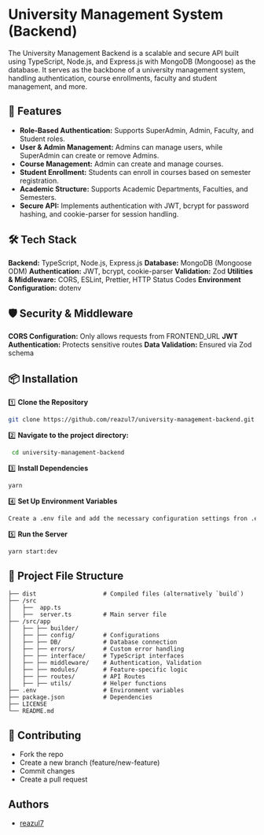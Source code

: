 # University Management System (Backend)
The University Management Backend is a scalable and secure API built using TypeScript, Node.js, and Express.js with MongoDB (Mongoose) as the database. It serves as the backbone of a university management system, handling authentication, course enrollments, faculty and student management, and more.



## 🚀 Features
- **Role-Based Authentication:** Supports SuperAdmin, Admin, Faculty, and Student roles.
- **User & Admin Management:** Admins can manage users, while SuperAdmin can create or remove Admins.
- **Course Management:** Admin can create and manage courses.
- **Student Enrollment:** Students can enroll in courses based on semester registration.
- **Academic Structure:** Supports Academic Departments, Faculties, and Semesters.
- **Secure API:** Implements authentication with JWT, bcrypt for password hashing, and cookie-parser for session handling.



## 🛠️ Tech Stack
**Backend:** TypeScript, Node.js, Express.js
**Database:** MongoDB (Mongoose ODM)
**Authentication:** JWT, bcrypt, cookie-parser
**Validation:** Zod
**Utilities & Middleware:** CORS, ESLint, Prettier, HTTP Status Codes
**Environment Configuration:** dotenv



## 🛡️ Security & Middleware
**CORS Configuration:** Only allows requests from FRONTEND_URL
**JWT Authentication:** Protects sensitive routes
**Data Validation:** Ensured via Zod schema



## 📦 Installation
1️⃣ **Clone the Repository**
   ```bash
   git clone https://github.com/reazul7/university-management-backend.git
   ```
2️⃣ **Navigate to the project directory:**
  ```bash
   cd university-management-backend
   ```
3️⃣ **Install Dependencies**
   ```bash
   yarn
   ```
4️⃣ **Set Up Environment Variables**
   ```bash
   Create a .env file and add the necessary configuration settings fron .env.text
   ```
5️⃣ **Run the Server**
   ```bash
   yarn start:dev
   ```



## 📁 Project File Structure
    ├── dist                   # Compiled files (alternatively `build`)
    ├── /src
    │   ├──  app.ts
    │   ├──  server.ts         # Main server file
    ├── /src/app
    │   ├── ├── builder/
    │   ├── ├── config/        # Configurations
    │   ├── ├── DB/            # Database connection
    │   ├── ├── errors/        # Custom error handling
    │   ├── ├── interface/     # TypeScript interfaces
    │   ├── ├── middleware/    # Authentication, Validation
    │   ├── ├── modules/       # Feature-specific logic
    │   ├── ├── routes/        # API Routes
    │   ├── ├── utils/         # Helper functions
    ├── .env                   # Environment variables
    ├── package.json           # Dependencies
    ├── LICENSE
    └── README.md



## 🤝 Contributing
- Fork the repo
- Create a new branch (feature/new-feature)
- Commit changes
- Create a pull request

    

<!-- ## API Reference
#### Academic Department Routes

```http
  /api/v1/academic-departments
```

| Method | Endpoint     | Description                |
| :-------- | :------- | :------------------------- |
| `POST` | `/create-academic-department` | Add a new **Department** |
| `GET` | `/` | Get all Departments | -->



<!-- ## 📜 License
- This project is licensed under the MIT License. -->



## Authors 
- [reazul7](https://github.com/reazul7/)



<!-- ## Badges
Add badges from somewhere like: [shields.io](https://shields.io/)
[![MIT License](https://img.shields.io/badge/License-MIT-green.svg)](https://choosealicense.com/licenses/mit/)
[![GPLv3 License](https://img.shields.io/badge/License-GPL%20v3-yellow.svg)](https://opensource.org/licenses/)
[![AGPL License](https://img.shields.io/badge/license-AGPL-blue.svg)](http://www.gnu.org/licenses/agpl-3.0) -->



<!-- ## License
[MIT](https://choosealicense.com/licenses/mit/)
![Logo](https://dev-to-uploads.s3.amazonaws.com/uploads/articles/th5xamgrr6se0x5ro4g6.png) -->
